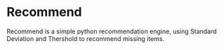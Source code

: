 # Recommend

Recommend is a simple python recommendation engine, using Standard Deviation and Thershold to recommend missing items.
